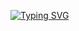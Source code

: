 [![Typing SVG](https://readme-typing-svg.demolab.com?font=Skranji&size=35&pause=100&color=F77930&background=18FEFF00&center=true&vCenter=true&width=435&lines=Hi%2C+I'm+Pavel+Sakharenkov;aboba)](https://git.io/typing-svg)

<!--
**Y0nych/Y0nych** is a ✨ _special_ ✨ repository because its `README.md` (this file) appears on your GitHub profile.

Here are some ideas to get you started:

- 🔭 I’m currently working on ...
- 🌱 I’m currently learning ...
- 👯 I’m looking to collaborate on ...
- 🤔 I’m looking for help with ...
- 💬 Ask me about ...
- 📫 How to reach me: ...
- 😄 Pronouns: ...
- ⚡ Fun fact: ...
-->

